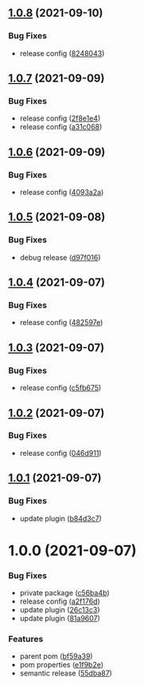 ## [1.0.8](https://github.com/AkiJoey/oss-parent/compare/v1.0.7...v1.0.8) (2021-09-10)


### Bug Fixes

* release config ([8248043](https://github.com/AkiJoey/oss-parent/commit/8248043bfa03e5c4cc311b9490bf1de60480d4f7))

## [1.0.7](https://github.com/AkiJoey/oss-parent/compare/v1.0.6...v1.0.7) (2021-09-09)


### Bug Fixes

* release config ([2f8e1e4](https://github.com/AkiJoey/oss-parent/commit/2f8e1e48ba331bbb0700747926e16971d007983c))
* release config ([a31c068](https://github.com/AkiJoey/oss-parent/commit/a31c06849d0fb81f948ca669965a45efc5c33a3d))

## [1.0.6](https://github.com/AkiJoey/oss-parent/compare/v1.0.5...v1.0.6) (2021-09-09)


### Bug Fixes

* release config ([4093a2a](https://github.com/AkiJoey/oss-parent/commit/4093a2a0205b243076e094a29502793b9b6faedb))

## [1.0.5](https://github.com/AkiJoey/oss-parent/compare/v1.0.4...v1.0.5) (2021-09-08)


### Bug Fixes

* debug release ([d97f016](https://github.com/AkiJoey/oss-parent/commit/d97f0169c11ee3cac18e11ca418ec2db112c45d9))

## [1.0.4](https://github.com/AkiJoey/oss-parent/compare/v1.0.3...v1.0.4) (2021-09-07)


### Bug Fixes

* release config ([482597e](https://github.com/AkiJoey/oss-parent/commit/482597efba8892ca51927d41f62c8af390e21bde))

## [1.0.3](https://github.com/AkiJoey/oss-parent/compare/v1.0.2...v1.0.3) (2021-09-07)


### Bug Fixes

* release config ([c5fb675](https://github.com/AkiJoey/oss-parent/commit/c5fb6753a5131a273cf5cc60026d3183c1e45d15))

## [1.0.2](https://github.com/AkiJoey/oss-parent/compare/v1.0.1...v1.0.2) (2021-09-07)


### Bug Fixes

* release config ([046d911](https://github.com/AkiJoey/oss-parent/commit/046d911f7784b6cd82733f5eccb47380a0f78300))

## [1.0.1](https://github.com/AkiJoey/oss-parent/compare/v1.0.0...v1.0.1) (2021-09-07)


### Bug Fixes

* update plugin ([b84d3c7](https://github.com/AkiJoey/oss-parent/commit/b84d3c7ac3337dfcedca79a849d64045251575f6))

# 1.0.0 (2021-09-07)


### Bug Fixes

* private package ([c56ba4b](https://github.com/AkiJoey/oss-parent/commit/c56ba4b2c52568edbb3a3557dab0a944dc813f76))
* release config ([a2f176d](https://github.com/AkiJoey/oss-parent/commit/a2f176d65349f67f3084f84a88e9f35e2a17f1a1))
* update plugin ([26c13c3](https://github.com/AkiJoey/oss-parent/commit/26c13c357b6fa1df7012a125c34e0092b61a1db2))
* update plugin ([81a9607](https://github.com/AkiJoey/oss-parent/commit/81a9607200194c153dd3365d0021f9d2c551dd79))


### Features

* parent pom ([bf59a39](https://github.com/AkiJoey/oss-parent/commit/bf59a397b19b58ec666b3091bebf06861a4dff77))
* pom properties ([e1f9b2e](https://github.com/AkiJoey/oss-parent/commit/e1f9b2e6b88ee5b36f15fc6e1486fe5996fffb1b))
* semantic release ([55dba87](https://github.com/AkiJoey/oss-parent/commit/55dba87b49e5465a3e7bbddaa9d36f1ac12f4996))
